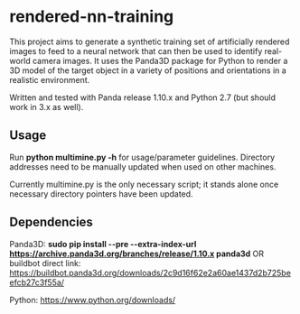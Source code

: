 # rendered-nn-training

This project aims to generate a synthetic training set of artificially rendered images to feed to a neural network that can then be used to identify real-world camera images. It uses the Panda3D package for Python to render a 3D model of the target object in a variety of positions and orientations in a realistic environment.

Written and tested with Panda release 1.10.x and Python 2.7 (but should work in 3.x as well).

## Usage
Run **python multimine.py -h** for usage/parameter guidelines. Directory addresses need to be manually updated when used on other machines.

Currently multimine.py is the only necessary script; it stands alone once necessary directory pointers have been updated.

## Dependencies
Panda3D: **sudo pip install --pre --extra-index-url https://archive.panda3d.org/branches/release/1.10.x panda3d** OR buildbot direct link: https://buildbot.panda3d.org/downloads/2c9d16f62e2a60ae1437d2b725beefcb27c3f55a/

Python: https://www.python.org/downloads/
